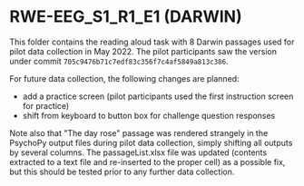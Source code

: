# RWE-EEG_S1_R1_E1 (DARWIN)

This folder contains the reading aloud task with 8 Darwin passages used for pilot data collection in May 2022.  The pilot participants saw the version under commit `705c9476b71c7edf83c356f7c4af5849a813c386`.

For future data collection, the following changes are planned:
* add a practice screen (pilot participants used the first instruction screen for practice)
* shift from keyboard to button box for challenge question responses

Note also that "The day rose" passage was rendered strangely in the PsychoPy output files during pilot data collection, simply shifting all outputs by several columns.  The passageList.xlsx file was updated (contents extracted to a text file and re-inserted to the proper cell) as a possible fix, but this should be tested prior to any further data collection.